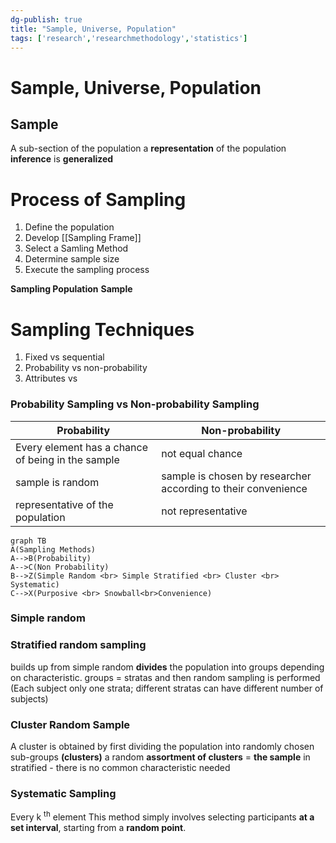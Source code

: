 ```yaml
---
dg-publish: true
title: "Sample, Universe, Population"
tags: ['research','researchmethodology','statistics']
---
```


# Sample, Universe, Population

## Sample 
A sub-section of the population 
a **representation** of the population 
**inference** is **generalized**

# Process of Sampling
1. Define the population 
2. Develop [[Sampling Frame]]
3. Select a Samling Method 
4. Determine sample size
5. Execute the sampling process


**Sampling Population**
**Sample**

# Sampling Techniques 
1. Fixed vs sequential 
2. Probability vs non-probability
3. Attributes vs 

### Probability Sampling vs Non-probability Sampling 

| Probability|Non-probability|
|---|---|
| Every element has a chance of being in the sample | not equal chance |
| sample is random | sample is chosen by researcher according to their convenience|
|representative of the population|not representative|


```mermaid
graph TB
A(Sampling Methods)  
A-->B(Probability)
A-->C(Non Probability)
B-->Z(Simple Random <br> Simple Stratified <br> Cluster <br> Systematic)
C-->X(Purposive <br> Snowball<br>Convenience)

```


### Simple random 
### Stratified random sampling 
builds up from simple random
**divides** the population into groups depending on characteristic. groups = stratas 
and then random sampling is performed
(Each subject only one strata; different stratas can have different number of subjects)
### Cluster Random Sample 
A cluster is obtained by first dividing the population into randomly chosen sub-groups **(clusters)** 
a random **assortment of clusters** = **the sample** 
in stratified - there is no common characteristic needed
### Systematic Sampling 
Every k <sup>th</sup> element 
This method simply involves selecting participants **at a set interval**, starting from a **random point**.


 
